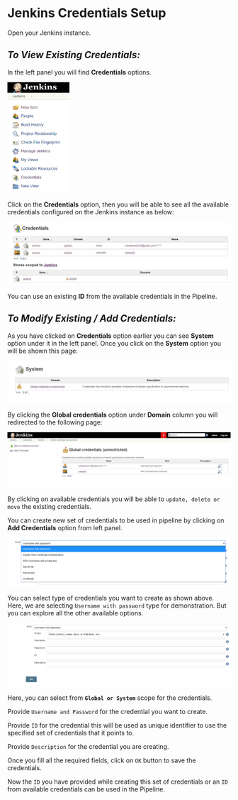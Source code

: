 # Jenkins Credentials Setup

Open your Jenkins instance.

## *To View Existing Credentials:*

In the left panel you will find **Credentials** options.  

<img src="../images/Jenkins_left_panel.png" alt="Jenkins_left_panel" style="width:140px;height:250px;"/>

Click on the **Credentials** option, then you will be able to see all the available credentials configured on the Jenkins instance as below:

<!-- <img src="../images/credentials_page.png" alt="credentials_page" style="height:200px;"/> -->

![credentials_page](../images/credentials_page.png)

You can use an existing **ID** from the available credentials in the Pipeline.

## *To Modify Existing / Add Credentials:*

As you have clicked on **Credentials** option earlier you can see **System** option under it in the left panel. Once you click on the **System** option you will be shown this page:

<!-- <img src="../images/System_creds.png" alt="System_creds" style="height:100px;"/> -->

![System_creds](../images/System_creds.png)

By clicking the **Global credentials** option under **Domain** column you will redirected to the following page:

<!-- <img src="../images/global_credentials_page.png" alt="global_credentials_page" style="height:200px;"/> -->

![global_credentials_page](../images/global_credentials_page.png)

By clicking on available credentials you will be able to `update, delete or move` the existing credentials.

You can create new set of credentials to be used in pipeline by clicking on **Add Credentials** option from left panel.

<!-- <img src="../images/options_for_credentials.png" alt="options_for_credentials" style="height:150px;"/> -->

![options_for_credentials](../images/options_for_credentials.png)

You can select type of credentials you want to create as shown above.
Here, we are selecting `Username with password` type for demonstration.
But you can explore all the other available options.

<!-- <img src="../images/add_credentials.png" alt="add_credentials" style="height:200px;"/> -->

![add_credentials](../images/add_credentials.png)

Here, you can select from **`Global or System`** scope for the credentials.

Provide `Username and Password` for the credential you want to create.

Provide `ID` for the credential this will be used as unique identifier to use the specified set of credentials that it points to.

Provide `Description` for the credential you are creating.

Once you fill all the required fields, click on `OK` button to save the credentials.

Now the `ID` you have provided while creating this set of credentials or an `ID` from available credentials can be used in the Pipeline.

